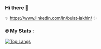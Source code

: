### Hi there 👋

✨ https://www.linkedin.com/in/bulat-iakhin/ ✨

### :fire: My Stats :
[![Top Langs](https://github-readme-stats.vercel.app/api/top-langs/?username=expowheella&layout=compact&theme=vision-friendly-dark)](https://github.com/anuraghazra/github-readme-stats)

<!--
**expowheella/expowheella** is a ✨ _special_ ✨ repository because its `README.md` (this file) appears on your GitHub profile.




- 🔭 I’m currently working on ...
- 🌱 I’m currently learning ...
- 👯 I’m looking to collaborate on ...
- 🤔 I’m looking for help with ...
- 💬 Ask me about ...
- 📫 How to reach me: ...
- 😄 Pronouns: ...
- ⚡ Fun fact: ...
-->
